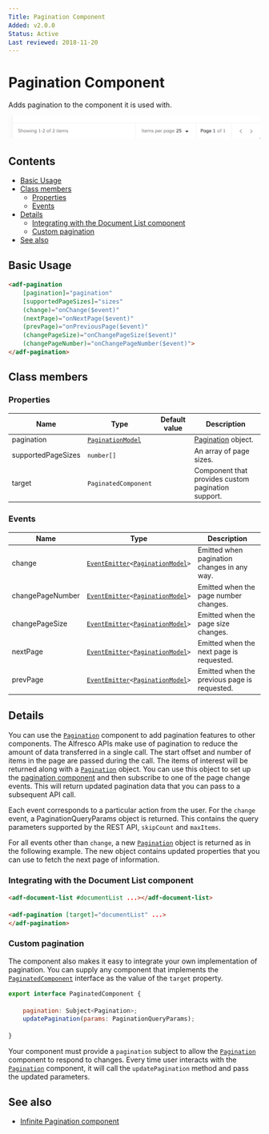 ```yaml
---
Title: Pagination Component
Added: v2.0.0
Status: Active
Last reviewed: 2018-11-20
---
```


# Pagination Component

Adds pagination to the component it is used with.

![](../docassets/images/basic.png)

## Contents

-   [Basic Usage](#basic-usage)
-   [Class members](#class-members)
    -   [Properties](#properties)
    -   [Events](#events)
-   [Details](#details)
    -   [Integrating with the Document List component](#integrating-with-the-document-list-component)
    -   [Custom pagination](#custom-pagination)
-   [See also](#see-also)

## Basic Usage

```html
<adf-pagination
    [pagination]="pagination"
    [supportedPageSizes]="sizes"
    (change)="onChange($event)"
    (nextPage)="onNextPage($event)"
    (prevPage)="onPreviousPage($event)"
    (changePageSize)="onChangePageSize($event)"
    (changePageNumber)="onChangePageNumber($event)">
</adf-pagination>
```

## Class members

### Properties

| Name | Type | Default value | Description |
| ---- | ---- | ------------- | ----------- |
| pagination | [`PaginationModel`](../../lib/core/models/pagination.model.ts) |  | [Pagination](../../lib/content-services/document-list/models/document-library.model.ts) object. |
| supportedPageSizes | `number[]` |  | An array of page sizes. |
| target | `PaginatedComponent` |  | Component that provides custom pagination support. |

### Events

| Name | Type | Description |
| ---- | ---- | ----------- |
| change | [`EventEmitter`](https://angular.io/api/core/EventEmitter)`<`[`PaginationModel`](../../lib/core/models/pagination.model.ts)`>` | Emitted when pagination changes in any way. |
| changePageNumber | [`EventEmitter`](https://angular.io/api/core/EventEmitter)`<`[`PaginationModel`](../../lib/core/models/pagination.model.ts)`>` | Emitted when the page number changes. |
| changePageSize | [`EventEmitter`](https://angular.io/api/core/EventEmitter)`<`[`PaginationModel`](../../lib/core/models/pagination.model.ts)`>` | Emitted when the page size changes. |
| nextPage | [`EventEmitter`](https://angular.io/api/core/EventEmitter)`<`[`PaginationModel`](../../lib/core/models/pagination.model.ts)`>` | Emitted when the next page is requested. |
| prevPage | [`EventEmitter`](https://angular.io/api/core/EventEmitter)`<`[`PaginationModel`](../../lib/core/models/pagination.model.ts)`>` | Emitted when the previous page is requested. |

## Details

You can use the [`Pagination`](../../lib/content-services/document-list/models/document-library.model.ts) component to add pagination features to other components. The Alfresco
APIs make use of pagination to reduce the amount of data transferred in a single call. The start offset
and number of items in the page are passed during the call. The items of interest will be
returned along with a [`Pagination`](../../lib/content-services/document-list/models/document-library.model.ts) object. You can use this object to set up the [pagination component](../core/pagination.component.md)
and then subscribe to one of the page change events. This will return updated pagination data that you
can pass to a subsequent API call.

Each event corresponds to a particular action from the user. For the `change` event, a
PaginationQueryParams object is returned. This contains the query
parameters supported by the REST API, `skipCount` and `maxItems`. 

For all events other than `change`, a new [`Pagination`](../../lib/content-services/document-list/models/document-library.model.ts) object is returned as in the following example. The
new object contains updated properties that you can use to fetch the next page of information.

### Integrating with the Document List component

```html
<adf-document-list #documentList ...></adf-document-list>

<adf-pagination [target]="documentList" ...>
</adf-pagination>
```

### Custom pagination

The component also makes it easy to integrate your own implementation of pagination.
You can supply any component that implements the [`PaginatedComponent`](../../lib/core/pagination/paginated-component.interface.ts) interface as the value of the
`target` property.

```js
export interface PaginatedComponent {

    pagination: Subject<Pagination>;
    updatePagination(params: PaginationQueryParams);

}
```

Your component must provide a `pagination` subject to allow the [`Pagination`](../../lib/content-services/document-list/models/document-library.model.ts) component to respond to changes.
Every time user interacts with the [`Pagination`](../../lib/content-services/document-list/models/document-library.model.ts) component, it will call the `updatePagination` method
and pass the updated parameters.

## See also

-   [Infinite Pagination component](infinite-pagination.component.md)
